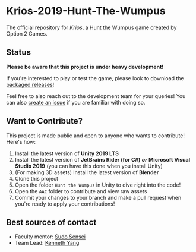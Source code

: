 # Krios-2019-Hunt-The-Wumpus
The official repository for *Krios*, a Hunt the Wumpus game created by Option 2 Games.

## Status
**Please be aware that this project is under heavy development!**

If you're interested to play or test the game, please look to download the [packaged releases](https://github.com/EastsidePreparatorySchool/Krios-2019-Hunt-the-Wumpus/releases)!

Feel free to also reach out to the development team for your queries! You can also [create an issue](https://github.com/EastsidePreparatorySchool/Krios-2019-Hunt-the-Wumpus/issues/new) if you are familiar with doing so.

## Want to Contribute?
This project is made public and open to anyone who wants to contribute! Here's how:

1. Install the latest version of **Unity 2019 LTS**
2. Install the latest version of **JetBrains Rider (for C#)** ***or*** **Microsoft Visual Studio 2019** (you can have this done when you install Unity)
3. (For making 3D assets) Install the latest version of **Blender**
3. Clone this project
4. Open the folder `Hunt the Wumpus` in Unity to dive right into the code!
5. Open the `AAC` folder to contribute and view raw assets
6. Commit your changes to your branch and make a pull request when you're ready to apply your contributions!

## Best sources of contact
* Faculty mentor: [Sudo Sensei](mailto:msudo@eastsideprep.org)
* Team Lead: [Kenneth Yang](mailto:kyang@eastsideprep.org)
